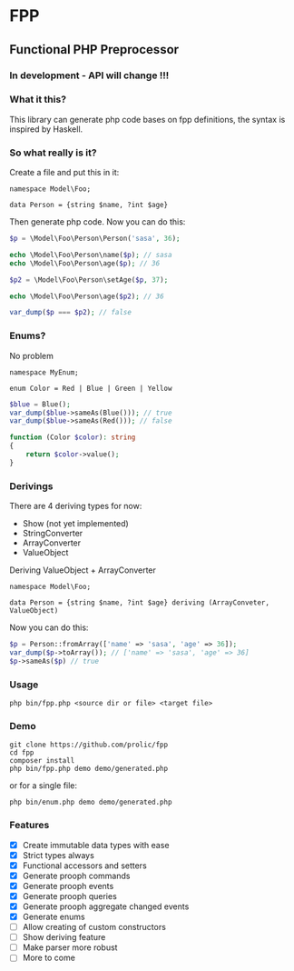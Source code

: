 # FPP

## Functional PHP Preprocessor

### In development - API will change !!!

### What it this?

This library can generate php code bases on fpp definitions, the syntax is inspired by Haskell.

### So what really is it?

Create a file and put this in it:

```console
namespace Model\Foo;

data Person = {string $name, ?int $age}
```

Then generate php code. Now you can do this:

```php
$p = \Model\Foo\Person\Person('sasa', 36);

echo \Model\Foo\Person\name($p); // sasa
echo \Model\Foo\Person\age($p); // 36

$p2 = \Model\Foo\Person\setAge($p, 37);

echo \Model\Foo\Person\age($p2); // 36

var_dump($p === $p2); // false
```

### Enums?

No problem

```console
namespace MyEnum;

enum Color = Red | Blue | Green | Yellow
```

```php
$blue = Blue();
var_dump($blue->sameAs(Blue())); // true
var_dump($blue->sameAs(Red())); // false

function (Color $color): string
{
    return $color->value();
}
```

### Derivings

There are 4 deriving types for now:

- Show (not yet implemented)
- StringConverter
- ArrayConverter
- ValueObject

Deriving ValueObject + ArrayConverter

```console
namespace Model\Foo;

data Person = {string $name, ?int $age} deriving (ArrayConveter, ValueObject)
```

Now you can do this:

```php
$p = Person::fromArray(['name' => 'sasa', 'age' => 36]);
var_dump($p->toArray()); // ['name' => 'sasa', 'age' => 36]
$p->sameAs($p) // true
```

### Usage

`php bin/fpp.php <source dir or file> <target file>`

### Demo

```console
git clone https://github.com/prolic/fpp
cd fpp
composer install
php bin/fpp.php demo demo/generated.php
```

or for a single file:

```console
php bin/enum.php demo demo/generated.php
```

### Features

- [x] Create immutable data types with ease
- [x] Strict types always
- [x] Functional accessors and setters
- [x] Generate prooph commands
- [x] Generate prooph events
- [x] Generate prooph queries
- [x] Generate prooph aggregate changed events
- [x] Generate enums
- [ ] Allow creating of custom constructors
- [ ] Show deriving feature
- [ ] Make parser more robust
- [ ] More to come
